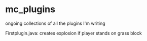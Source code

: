 # mc_plugins
ongoing collections of all the plugins I'm writing

Firstplugin.java: creates explosion if player stands on grass block
